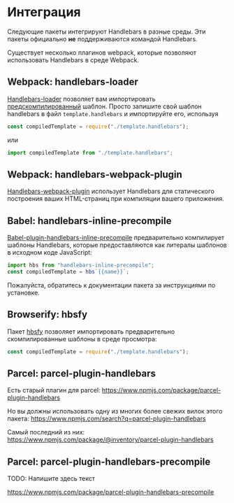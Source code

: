 # Интеграция

Следующие пакеты интегрируют Handlebars в разные среды.
Эти пакеты  официально **не** поддерживаются командой Handlebars.

Существует несколько плагинов webpack, которые позволяют использовать Handlebars в среде Webpack.

## Webpack: handlebars-loader

[Handlebars-loader](https://github.com/pcardune/handlebars-loader) позволяет вам импортировать [предскомпилированный](./precompilation.html) шаблон.
Просто запишите свой шаблон handlebars в файл `template.handlebars` и импортируйте его, используя

```js
const compiledTemplate = require("./template.handlebars");
```

или

```js
import compiledTemplate from "./template.handlebars";
```

## Webpack: handlebars-webpack-plugin

[Handlebars-webpack-plugin](https://github.com/sagold/handlebars-webpack-plugin) использует Handlebars для статического построения ваших HTML-страниц при компиляции вашего приложения.

## Babel: handlebars-inline-precompile

[Babel-plugin-handlebars-inline-precompile](https://github.com/jamiebuilds/babel-plugin-handlebars-inline-precompile) предварительно компилирует шаблоны Handlebars, которые предоставляются как литералы шаблонов в исходном коде JavaScript:

```js
import hbs from "handlebars-inline-precompile";
const compiledTemplate = hbs`{{name}}`;
```

Пожалуйста, обратитесь к документации пакета за инструкциями по установке.

## Browserify: hbsfy

Пакет [hbsfy](https://www.npmjs.com/package/hbsfy) позволяет импортировать предварительно скомпилированные шаблоны в среде просмотра:

```js
const compiledTemplate = require("./template.handlebars");
```

## Parcel: parcel-plugin-handlebars

Есть старый плагин для parcel:
https://www.npmjs.com/package/parcel-plugin-handlebars

Но вы должны использовать одну из многих более свежих вилок этого пакета:
https://www.npmjs.com/search?q=parcel-plugin-handlebars

Самый последний из них:
https://www.npmjs.com/package/@inventory/parcel-plugin-handlebars

## Parcel: parcel-plugin-handlebars-precompile

TODO: Напишите здесь текст

https://www.npmjs.com/package/parcel-plugin-handlebars-precompile
